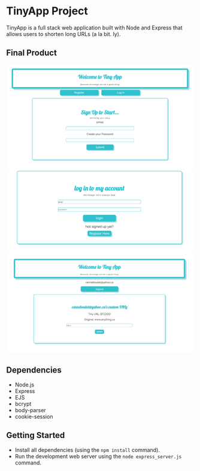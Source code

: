 # TinyApp Project

TinyApp is a full stack web application built with Node and Express that allows users to shorten long URLs (a la bit. ly).

## Final Product

!["Main registration page, if you already have an account log in"](https://github.com/pennygibson/tinyApp/blob/master/docs/mainRegistration.png)
!["Login to your account"](https://github.com/pennygibson/tinyApp/blob/master/docs/login.png)
!["Update your URLs"](https://github.com/pennygibson/tinyApp/blob/master/docs/updateURLs.png)

## Dependencies

- Node.js
- Express
- EJS
- bcrypt
- body-parser
- cookie-session

## Getting Started

- Install all dependencies (using the `npm install` command).
- Run the development web server using the `node express_server.js` command.
